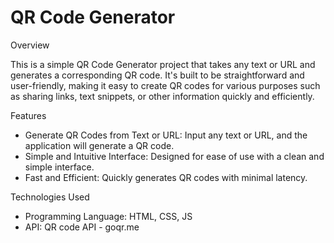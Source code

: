 # QR Code Generator

Overview

This is a simple QR Code Generator project that takes any text or URL and generates a corresponding QR code. It's built to be straightforward and user-friendly, making it easy to create QR codes for various purposes such as sharing links, text snippets, or other information quickly and efficiently.

Features

- Generate QR Codes from Text or URL: Input any text or URL, and the application will generate a QR code.
- Simple and Intuitive Interface: Designed for ease of use with a clean and simple interface.
- Fast and Efficient: Quickly generates QR codes with minimal latency.

Technologies Used

- Programming Language: HTML, CSS, JS
- API: QR code API - goqr.me
